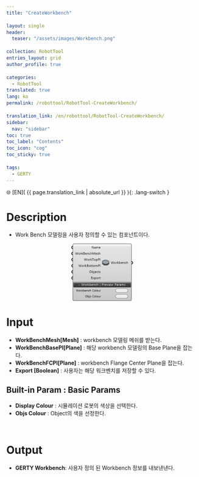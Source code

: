 ```yaml
---
title: "CreateWorkbench"

layout: single
header:
  teaser: "/assets/images/Workbench.png"

collection: RobotTool
entries_layout: grid
author_profile: true

categories:
  - RobotTool
translated: true
lang: ko
permalink: /robottool/RobotTool-CreateWorkbench/

translation_link: /en/robottool/RobotTool-CreateWorkbench/
sidebar:
  nav: "sidebar"
toc: true
toc_label: "Contents"
toc_icon: "cog"
toc_sticky: true

tags: 
  - GERTY
---
```


🌐 [EN]( {{ page.translation_link | absolute_url }} ){: .lang-switch }

# Description

* Work Bench 모델링을 사용자 정의할 수 있는 컴포넌트이다.

<p align="center">  <img src="/assets/images/Workbench.png" align="center" width="32%"></p>

# Input

* **WorkBenchMesh[Mesh]** : workbench 모델링 메쉬를 받는다.
* **WorkBenchBasePl[Plane]** : 해당 workbench 모델링의 Base Plane을 잡는다.
* **WorkBenchFCPl[Plane]** : workbench Flange Center Plane을 잡는다.
* **Export [Boolean]** : 사용자는 해당 워크벤치를 저장할 수 있다.

## Built-in Param : Basic Params

* **Display Colour** : 시뮬레이션 로봇의 색상을 선택한다.
* **Objs Colour** : Object의 색을 선정한다.

<br>

# Output

* **GERTY Workbench**: 사용자 정의 된 Workbench 정보를 내보낸낸다.